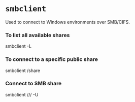 # `smbclient`

Used to connect to Windows environments over SMB/CIFS.

### To list all available shares
smbclient -L <hostname>

### To connect to a specific public share
smbclient <hostname>/share

### Connect to SMB share
smbclient //<server>/<share> -U <username>
